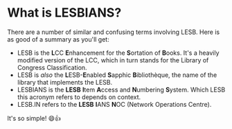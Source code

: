 # What is LESBIANS?

There are a number of similar and confusing terms involving LESB. Here is as good of a summary as you'll get:

* LESB is the **L**CC **E**nhancement for the **S**ortation of **B**ooks. It's a heavily modified version of the LCC, which in turn stands for the Library of Congress Classification.
* LESB is *also* the **L**ESB-**E**nabled **S**apphic **B**ibliothèque, the name of the library that implements the LESB.
* LESBIANS is the **LESB** **I**tem **A**ccess and **N**umbering **S**ystem. Which LESB this acronym refers to depends on context.
* LESB.IN refers to the **LESB** **I**ANS **N**OC (Network Operations Centre).

It's so simple! 😄👍
